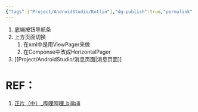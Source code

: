 ```yaml
---
{"tags":["Project/AndroidStudio/Kotlin"],"dg-publish":true,"permalink":"/Project/AndroidStudio/仿微信界面/","dgPassFrontmatter":true}
---
```



1. 底端按钮导航条
2. 上方页面切换
	1. 在xml中是用ViewPager来做
	2. 在Componse中改成HorizontalPager
3. [[Project/AndroidStudio/消息页面\|消息页面]]

# REF：
1. [正片（中）_哔哩哔哩_bilibili](https://www.bilibili.com/video/BV1844y1Y7Rp?p=3&spm_id_from=pageDriver&vd_source=ed636aea03b32e53457a090439165487)